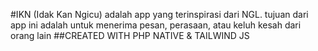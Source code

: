 #IKN (Idak Kan Ngicu)
adalah app yang terinspirasi dari NGL.
tujuan dari app ini adalah untuk menerima pesan, perasaan, atau keluh kesah dari orang lain
##CREATED WITH PHP NATIVE & TAILWIND JS
